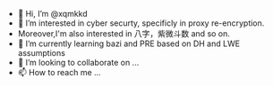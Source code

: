 - 👋 Hi, I’m @xqmkkd
- 👀 I’m interested in cyber securty, specificly in proxy re-encryption.
- Moreover,I'm also interested in 八字，紫微斗数 and so on.
- 🌱 I’m currently learning bazi and PRE based on DH and LWE assumptions
- 💞️ I’m looking to collaborate on ...
- 📫 How to reach me ...

<!---
xqmkkd/xqmkkd is a ✨ special ✨ repository because its `README.md` (this file) appears on your GitHub profile.
You can click the Preview link to take a look at your changes.
--->
